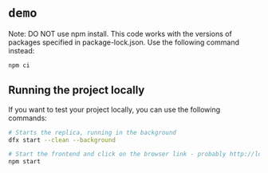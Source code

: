 # `demo`

Note: DO NOT use npm install. This code works with the versions of packages specified in package-lock.json.
Use the following command instead:

```bash
npm ci
```

## Running the project locally

If you want to test your project locally, you can use the following commands:

```bash
# Starts the replica, running in the background
dfx start --clean --background

# Start the frontend and click on the browser link - probably http://localhost:3000/
npm start
```
